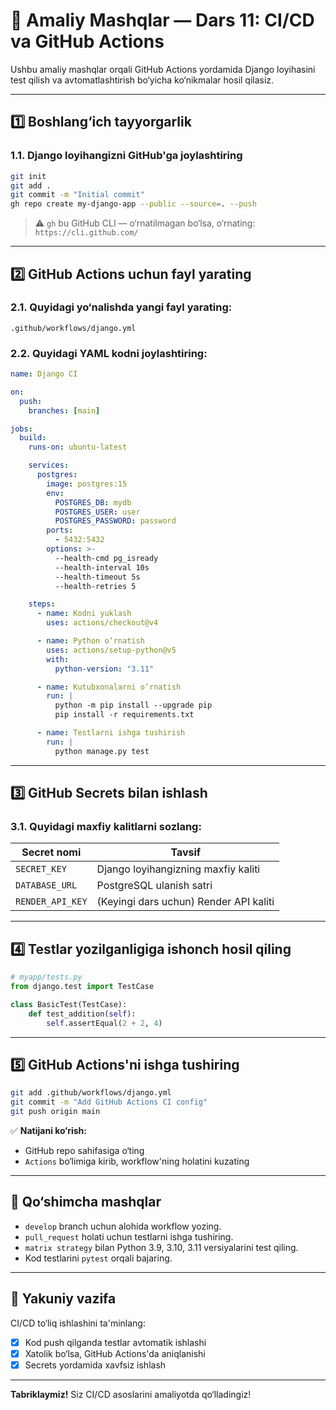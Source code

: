 # 🧪 Amaliy Mashqlar — Dars 11: CI/CD va GitHub Actions

Ushbu amaliy mashqlar orqali GitHub Actions yordamida Django loyihasini test qilish va avtomatlashtirish bo‘yicha ko‘nikmalar hosil qilasiz.

---

## 1️⃣ Boshlang‘ich tayyorgarlik

### 1.1. Django loyihangizni GitHub'ga joylashtiring

```bash
git init
git add .
git commit -m "Initial commit"
gh repo create my-django-app --public --source=. --push
```

> ⚠️ `gh` bu GitHub CLI — o‘rnatilmagan bo‘lsa, o‘rnating: `https://cli.github.com/`

---

## 2️⃣ GitHub Actions uchun fayl yarating

### 2.1. Quyidagi yo‘nalishda yangi fayl yarating:

```
.github/workflows/django.yml
```

### 2.2. Quyidagi YAML kodni joylashtiring:

```yaml
name: Django CI

on:
  push:
    branches: [main]

jobs:
  build:
    runs-on: ubuntu-latest

    services:
      postgres:
        image: postgres:15
        env:
          POSTGRES_DB: mydb
          POSTGRES_USER: user
          POSTGRES_PASSWORD: password
        ports:
          - 5432:5432
        options: >-
          --health-cmd pg_isready
          --health-interval 10s
          --health-timeout 5s
          --health-retries 5

    steps:
      - name: Kodni yuklash
        uses: actions/checkout@v4

      - name: Python o‘rnatish
        uses: actions/setup-python@v5
        with:
          python-version: "3.11"

      - name: Kutubxonalarni o‘rnatish
        run: |
          python -m pip install --upgrade pip
          pip install -r requirements.txt

      - name: Testlarni ishga tushirish
        run: |
          python manage.py test
```

---

## 3️⃣ GitHub Secrets bilan ishlash

### 3.1. Quyidagi maxfiy kalitlarni sozlang:

| Secret nomi      | Tavsif                                 |
| ---------------- | -------------------------------------- |
| `SECRET_KEY`     | Django loyihangizning maxfiy kaliti    |
| `DATABASE_URL`   | PostgreSQL ulanish satri               |
| `RENDER_API_KEY` | (Keyingi dars uchun) Render API kaliti |

---

## 4️⃣ Testlar yozilganligiga ishonch hosil qiling

```python
# myapp/tests.py
from django.test import TestCase

class BasicTest(TestCase):
    def test_addition(self):
        self.assertEqual(2 + 2, 4)
```

---

## 5️⃣ GitHub Actions'ni ishga tushiring

```bash
git add .github/workflows/django.yml
git commit -m "Add GitHub Actions CI config"
git push origin main
```

✅ **Natijani ko‘rish:**

- GitHub repo sahifasiga o‘ting
- `Actions` bo‘limiga kirib, workflow'ning holatini kuzating

---

## 🔁 Qo‘shimcha mashqlar

- `develop` branch uchun alohida workflow yozing.
- `pull_request` holati uchun testlarni ishga tushiring.
- `matrix strategy` bilan Python 3.9, 3.10, 3.11 versiyalarini test qiling.
- Kod testlarini `pytest` orqali bajaring.

---

## 🏁 Yakuniy vazifa

CI/CD to‘liq ishlashini ta'minlang:

- [x] Kod push qilganda testlar avtomatik ishlashi
- [x] Xatolik bo‘lsa, GitHub Actions'da aniqlanishi
- [x] Secrets yordamida xavfsiz ishlash

---

**Tabriklaymiz!** Siz CI/CD asoslarini amaliyotda qo‘lladingiz!
